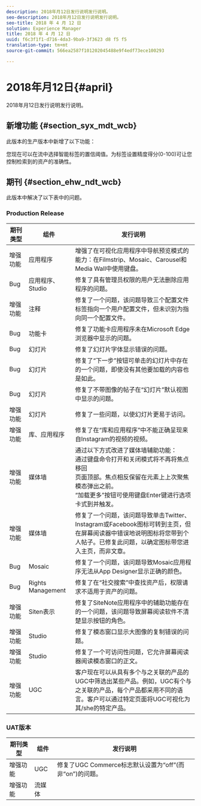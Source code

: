 ```yaml
---
description: 2018年月12日发行说明发行说明。
seo-description: 2018年月12日发行说明发行说明。
seo-title: 2018 年 4 月 12 日
solution: Experience Manager
title: 2018 年 4 月 12 日
uuid: f6c3f1f1-d716-4da3-9ba9-3f3623 d8 f5 f5
translation-type: tm+mt
source-git-commit: 566ea2587f101202045488e9f4edf73ece100293

---
```



# 2018年月12日{#april}

2018年月12日发行说明发行说明。

## 新增功能 {#section_syx_mdt_wcb}

此版本的生产版本中新增了以下功能：

您现在可以在流中选择智能标签的置信阈值。为标签设置精度得分(0-100)可让您控制检索到的资产的准确性。

## 期刊 {#section_ehw_ndt_wcb}

此版本中解决了以下表中的问题。

### Production Release

| 期刊类型 | 组件 | 发行说明 |
|--- |--- |--- |
| 增强功能 | 应用程序 | 增强了在可视化应用程序中导航预览模式的能力：在Filmstrip、Mosaic、Carousel和Media Wall中使用键盘。 |
| Bug | 应用程序、Studio | 修复了具有管理员权限的用户无法删除应用程序的问题。 |
| 增强功能 | 注释 | 修复了一个问题，该问题导致三个配置文件标签指向一个用户配置文件，但未识别为指向同一个配置文件。 |
| Bug | 功能卡 | 修复了功能卡应用程序未在Microsoft Edge浏览器中显示的问题。 |
| Bug | 幻灯片 | 修复了幻灯片字体显示错误的问题。 |
| Bug | 幻灯片 | 修复了“下一步”按钮可单击的幻灯片中存在的一个问题，即使没有其他要加载的内容也是如此。 |
| Bug | 幻灯片 | 修复了不带图像的帖子在“幻灯片”默认视图中显示的问题。 |
| 增强功能 | 幻灯片 | 修复了一些问题，以使幻灯片更易于访问。 |
| 增强功能 | 库、应用程序 | 修复了在“库和应用程序”中不能正确呈现来自Instagram的视频的视频。 |
| 增强功能 | 媒体墙 | 通过以下方式改进了媒体墙辅助功能： <br>通过键盘命令打开和关闭模式将不再将焦点移回<br>页面顶部。焦点相反保留在元素上上次聚焦模态弹出之前。<br>“加载更多”按钮可使用键盘Enter键进行选项卡式到并触发。 |
| 增强功能 | 媒体墙 | 修复了一个问题，该问题导致单击Twitter、Instagram或Facebook图标可转到主页，但在屏幕阅读器中错误地说明图标将您带到个人帖子。已修复此问题，以确定图标带您进入主页，而非文章。 |
| Bug | Mosaic | 修复了一个问题，该问题导致Mosaic应用程序无法从App Designer显示正确的颜色。 |
| Bug | Rights Management | 修复了在“社交搜索”中查找资产后，权限请求不适用于资产的问题。 |
| 增强功能 | Siten表示 | 修复了SiteNote应用程序中的辅助功能存在的一个问题，该问题导致屏幕阅读软件不清楚显示按钮的角色。 |
| 增强功能 | Studio | 修复了模态窗口显示大图像的复制错误的问题。 |
| 增强功能 | Studio | 修复了一个可访问性问题，它允许屏幕阅读器阅读模态窗口的正文。 |
| 增强功能 | UGC | 客户现在可以从具有多个与之关联的产品的UGC中筛选出某些产品。例如，UGC有个与之关联的产品，每个产品都采用不同的语言。客户可以通过特定页面将UGC可视化为其/she的特定产品。 |




### UAT版本

| **期刊类型** | **组件** | **发行说明** |
|---|---|---|
| 增强功能 | UGC | 修复了UGC Commerce标志默认设置为“off”(而非“on”)的问题。 |
| 增强功能 | 流媒体 |  |

